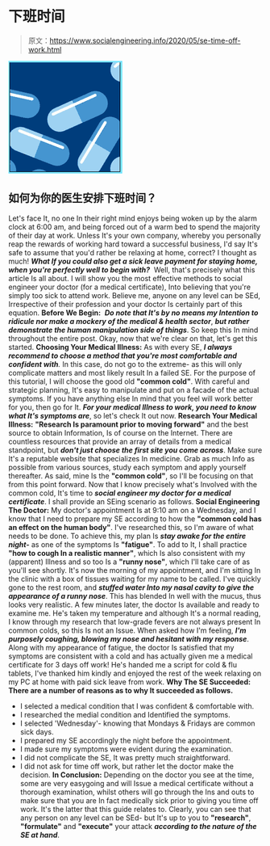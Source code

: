 # 下班时间

> 原文：<https://www.socialengineering.info/2020/05/se-time-off-work.html>

[![](img/556594ca8bc7cebde4a6abe1d02bc1eb.png)](https://1.bp.blogspot.com/-qofPiDYISsA/XsfuwvJwwiI/AAAAAAAAKBU/LLI_yq7KiRELgq9sSeeR73WE0HJ-mLYZgCLcBGAsYHQ/s1600/Time%2BOff%2BWork.%2Bwww.socialengineering.info.jpg)

## **如何为你的医生安排下班时间？**

Let's face It, no one In their right mind enjoys being woken up by the alarm clock at 6:00 am, and being forced out of a warm bed to spend the majority of their day at work. Unless It's your own company, whereby you personally reap the rewards of working hard toward a successful business, I'd say It's safe to assume that you'd rather be relaxing at home, correct? I thought as much! ***What If you could also get a sick leave payment for staying home, when you're perfectly well to begin with?***  Well, that's precisely what this article Is all about.
  I will show you the most effective methods to social engineer your doctor (for a medical certificate), Into believing that you're simply too sick to attend work. Believe me, anyone on any level can be SEd, Irrespective of their profession and your doctor Is certainly part of this equation.
  **Before We Begin:**  ***Do note that It's by no means my Intention to ridicule nor make a mockery of the medical & health sector***, ***but rather demonstrate the human manipulation side of things***. So keep this In mind throughout the entire post. Okay, now that we're clear on that, let's get this started.
  **Choosing Your Medical Illness:**
  As with every SE, ***I always recommend to choose a method that you're most comfortable and confident with**.* In this case, do not go to the extreme- as this will only complicate matters and most likely result In a failed SE. For the purpose of this tutorial, I will choose the good old **"common cold"**. With careful and strategic planning, It's easy to manipulate and put on a facade of the actual symptoms. If you have anything else In mind that you feel will work better for you, then go for It. ***For your medical Illness to work, you need to know what It's symptoms are***, so let's check It out now.
  **Research Your Medical Illness:**
  **"Research Is paramount prior to moving forward"** and the best source to obtain Information, Is of course on the Internet. There are countless resources that provide an array of details from a medical standpoint, but ***don't just choose the first site you come across***. Make sure It's a reputable website that specializes In medicine. Grab as much Info as possible from various sources, study each symptom and apply yourself thereafter. As said, mine Is the **"common cold"**, so I'll be focusing on that from this point forward. Now that I know precisely what's Involved with the common cold, It's time to ***social engineer my doctor for a medical certificate***. I shall provide an SEing scenario as follows.
  **Social Engineering The Doctor:**
  My doctor's appointment Is at 9:10 am on a Wednesday, and I know that I need to prepare my SE according to how the **"common cold has an effect on the human body"**. I've researched this, so I'm aware of what needs to be done. To achieve this, my plan Is ***stay awake for the entire night-*** as one of the symptoms Is **"fatigue"**. To add to It, I shall practice **"how to cough In a realistic manner"**, which Is also consistent with my (apparent) Illness and so too Is a **"runny nose"**, which I'll take care of as you'll see shortly.
  It's now the morning of my appointment, and I'm sitting In the clinic with a box of tissues waiting for my name to be called. I've quickly gone to the rest room, and ***stuffed water Into my nasal cavity to give the appearance of a runny nose***. This has blended In well with the mucus, thus looks very realistic. A few minutes later, the doctor Is available and ready to examine me.
  He's taken my temperature and although It's a normal reading, I know through my research that low-grade fevers are not always present In common colds, so this Is not an Issue. When asked how I'm feeling, ***I'm purposely coughing, blowing my nose and hesitant with my response***. Along with my appearance of fatigue, the doctor Is satisfied that my symptoms are consistent with a cold and has actually given me a medical certificate for 3 days off work! He's handed me a script for cold & flu tablets, I've thanked him kindly and enjoyed the rest of the week relaxing on my PC at home with paid sick leave from work.
  **Why The SE Succeeded:**
  **There are a number of reasons as to why It succeeded as follows.**
  * I selected a medical condition that I was confident & comfortable with.
* I researched the medial condition and Identified the symptoms.
* I selected 'Wednesday'- knowing that Mondays & Fridays are common sick days.
* I prepared my SE accordingly the night before the appointment.
* I made sure my symptoms were evident during the examination.
* I did not complicate the SE, It was pretty much straightforward.
* I did not ask for time off work, but rather let the doctor make the decision.
  **In Conclusion:**
  Depending on the doctor you see at the time, some are very easygoing and will Issue a medical certificate without a thorough examination, whilst others will go through the Ins and outs to make sure that you are In fact medically sick prior to giving you time off work. It's the latter that this guide relates to. Clearly, you can see that any person on any level can be SEd- but It's up to you to **"research"**, **"formulate"** and **"execute"** your attack ***according to the nature of the SE at hand***.